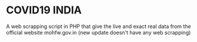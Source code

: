 # COVID19 INDIA

A web scrapping script in PHP that give the live and exact real data from the official website mohfw.gov.in (new update doesn't have any web scrapping)
